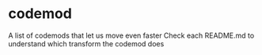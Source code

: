 # codemod

A list of codemods that let us move even faster
Check each README.md to understand which transform the codemod does
